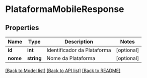 # PlataformaMobileResponse

## Properties
Name | Type | Description | Notes
------------ | ------------- | ------------- | -------------
**id** | **int** | Identificador da Plataforma | [optional] 
**nome** | **string** | Nome da Plataforma | [optional] 

[[Back to Model list]](../README.md#documentation-for-models) [[Back to API list]](../README.md#documentation-for-api-endpoints) [[Back to README]](../README.md)


